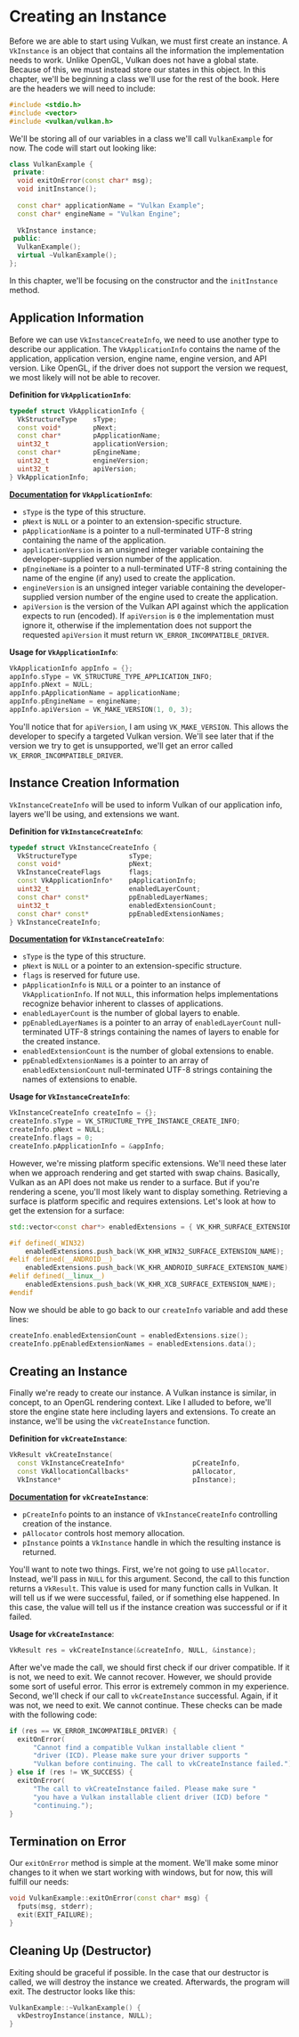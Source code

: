 # Creating an Instance

Before we are able to start using Vulkan, we must first create an instance. A `VkInstance` is an object that contains all the information the implementation needs to work. Unlike OpenGL, Vulkan does not have a global state. Because of this, we must instead store our states in this object. In this chapter, we'll be beginning a class we'll use for the rest of the book. Here are the headers we will need to include:

```cpp
#include <stdio.h>
#include <vector>
#include <vulkan/vulkan.h>
```

We'll be storing all of our variables in a class we'll call `VulkanExample` for now. The code will start out looking like:

```cpp
class VulkanExample {
 private:
  void exitOnError(const char* msg);
  void initInstance();
  
  const char* applicationName = "Vulkan Example";
  const char* engineName = "Vulkan Engine";
  
  VkInstance instance;
 public:
  VulkanExample();
  virtual ~VulkanExample();
};
```

In this chapter, we'll be focusing on the constructor and the `initInstance` method. 

## Application Information

Before we can use `VkInstanceCreateInfo`, we need to use another type to describe our application. The `VkApplicationInfo` contains the name of the application, application version, engine name, engine version, and API version. Like OpenGL, if the driver does not support the version we request, we most likely will not be able to recover.

**Definition for `VkApplicationInfo`**:

```cpp
typedef struct VkApplicationInfo {
  VkStructureType    sType;
  const void*        pNext;
  const char*        pApplicationName;
  uint32_t           applicationVersion;
  const char*        pEngineName;
  uint32_t           engineVersion;
  uint32_t           apiVersion;
} VkApplicationInfo;
```

**[Documentation](https://www.khronos.org/registry/vulkan/specs/1.0/xhtml/vkspec.html#VkApplicationInfo) for `VkApplicationInfo`**:

- `sType` is the type of this structure.
- `pNext` is `NULL` or a pointer to an extension-specific structure.
- `pApplicationName` is a pointer to a null-terminated UTF-8 string containing the name of the application.
- `applicationVersion` is an unsigned integer variable containing the developer-supplied version number of the application.
- `pEngineName` is a pointer to a null-terminated UTF-8 string containing the name of the engine (if any) used to create the application.
- `engineVersion` is an unsigned integer variable containing the developer-supplied version number of the engine used to create the application.
- `apiVersion` is the version of the Vulkan API against which the application expects to run (encoded). If `apiVersion` is `0` the implementation must ignore it, otherwise if the implementation does not support the requested `apiVersion` it must return `VK_ERROR_INCOMPATIBLE_DRIVER`.

**Usage for `VkApplicationInfo`**:

```cpp
VkApplicationInfo appInfo = {};
appInfo.sType = VK_STRUCTURE_TYPE_APPLICATION_INFO;
appInfo.pNext = NULL;
appInfo.pApplicationName = applicationName;
appInfo.pEngineName = engineName;
appInfo.apiVersion = VK_MAKE_VERSION(1, 0, 3);
```

You'll notice that for `apiVersion`, I am using `VK_MAKE_VERSION`. This allows the developer to specify a targeted Vulkan version. We'll see later that if the version we try to get is unsupported, we'll get an error called `VK_ERROR_INCOMPATIBLE_DRIVER`.

## Instance Creation Information

`VkInstanceCreateInfo` will be used to inform Vulkan of our application info, layers we'll be using, and extensions we want.

**Definition for `VkInstanceCreateInfo`**:

```cpp
typedef struct VkInstanceCreateInfo {
  VkStructureType             sType;
  const void*                 pNext;
  VkInstanceCreateFlags       flags;
  const VkApplicationInfo*    pApplicationInfo;
  uint32_t                    enabledLayerCount;
  const char* const*          ppEnabledLayerNames;
  uint32_t                    enabledExtensionCount;
  const char* const*          ppEnabledExtensionNames;
} VkInstanceCreateInfo;
```

**[Documentation](https://www.khronos.org/registry/vulkan/specs/1.0/xhtml/vkspec.html#VkInstanceCreateInfo) for `VkInstanceCreateInfo`**:

- `sType` is the type of this structure.
- `pNext` is `NULL` or a pointer to an extension-specific structure.
- `flags` is reserved for future use.
- `pApplicationInfo` is `NULL` or a pointer to an instance of `VkApplicationInfo`. If not `NULL`, this information helps implementations recognize behavior inherent to classes of applications.
- `enabledLayerCount` is the number of global layers to enable.
- `ppEnabledLayerNames` is a pointer to an array of `enabledLayerCount` null-terminated UTF-8 strings containing the names of layers to enable for the created instance.
- `enabledExtensionCount` is the number of global extensions to enable.
- `ppEnabledExtensionNames` is a pointer to an array of `enabledExtensionCount` null-terminated UTF-8 strings containing the names of extensions to enable.

**Usage for `VkInstanceCreateInfo`**:

```cpp
VkInstanceCreateInfo createInfo = {};
createInfo.sType = VK_STRUCTURE_TYPE_INSTANCE_CREATE_INFO;
createInfo.pNext = NULL;
createInfo.flags = 0;
createInfo.pApplicationInfo = &appInfo;
```

However, we're missing platform specific extensions. We'll need these later when we approach rendering and get started with swap chains. Basically, Vulkan as an API does not make us render to a surface. But if you're rendering a scene, you'll most likely want to display something. Retrieving a surface is platform specific and requires extensions. Let's look at how to get the extension for a surface:

```cpp
std::vector<const char*> enabledExtensions = { VK_KHR_SURFACE_EXTENSION_NAME };

#if defined(_WIN32)
	enabledExtensions.push_back(VK_KHR_WIN32_SURFACE_EXTENSION_NAME);
#elif defined(__ANDROID__)
	enabledExtensions.push_back(VK_KHR_ANDROID_SURFACE_EXTENSION_NAME);
#elif defined(__linux__)
	enabledExtensions.push_back(VK_KHR_XCB_SURFACE_EXTENSION_NAME);
#endif
```

Now we should be able to go back to our `createInfo` variable and add these lines:

```cpp
createInfo.enabledExtensionCount = enabledExtensions.size();
createInfo.ppEnabledExtensionNames = enabledExtensions.data();
```

## Creating an Instance

Finally we're ready to create our instance. A Vulkan instance is similar, in concept, to an OpenGL rendering context. Like I alluded to before, we'll store the engine state here including layers and extensions. To create an instance, we'll be using the `vkCreateInstance` function.

**Definition for `vkCreateInstance`**:

```cpp
VkResult vkCreateInstance(
  const VkInstanceCreateInfo*                 pCreateInfo,
  const VkAllocationCallbacks*                pAllocator,
  VkInstance*                                 pInstance);
```

**[Documentation](https://www.khronos.org/registry/vulkan/specs/1.0/xhtml/vkspec.html#initialization-instances) for `vkCreateInstance`**:

- `pCreateInfo` points to an instance of `VkInstanceCreateInfo` controlling creation of the instance.
- `pAllocator` controls host memory allocation.
- `pInstance` points a `VkInstance` handle in which the resulting instance is returned.

You'll want to note two things. First, we're not going to use `pAllocator`. Instead, we'll pass in `NULL` for this argument. Second, the call to this function returns a `VkResult`. This value is used for many function calls in Vulkan. It will tell us if we were successful, failed, or if something else happened. In this case, the value will tell us if the instance creation was successful or if it failed.

**Usage for `vkCreateInstance`**:

```cpp
VkResult res = vkCreateInstance(&createInfo, NULL, &instance);
```

After we've made the call, we should first check if our driver compatible. If it is not, we need to exit. We cannot recover. However, we should provide some sort of useful error. This error is extremely common in my experience. Second, we'll check if our call to `vkCreateInstance` successful. Again, if it was not, we need to exit. We cannot continue. These checks can be made with the following code:

```cpp
if (res == VK_ERROR_INCOMPATIBLE_DRIVER) {
  exitOnError(
      "Cannot find a compatible Vulkan installable client "
      "driver (ICD). Please make sure your driver supports "
      "Vulkan before continuing. The call to vkCreateInstance failed.");
} else if (res != VK_SUCCESS) {
  exitOnError(
      "The call to vkCreateInstance failed. Please make sure "
      "you have a Vulkan installable client driver (ICD) before "
      "continuing.");
}
```

## Termination on Error

Our `exitOnError` method is simple at the moment. We'll make some minor changes to it when we start working with windows, but for now, this will fulfill our needs:

```cpp
void VulkanExample::exitOnError(const char* msg) {
  fputs(msg, stderr);
  exit(EXIT_FAILURE);
}
```

## Cleaning Up (Destructor)

Exiting should be graceful if possible. In the case that our destructor is called, we will destroy the instance we created. Afterwards, the program will exit. The destructor looks like this:

```cpp
VulkanExample::~VulkanExample() { 
  vkDestroyInstance(instance, NULL); 
}
```
